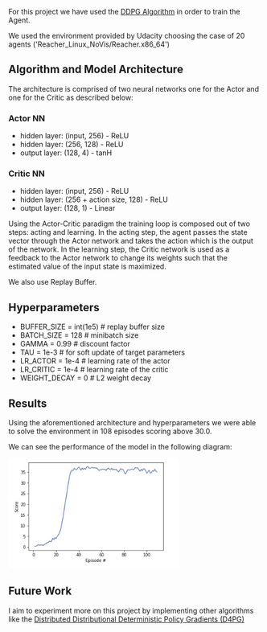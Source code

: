 For this project we have used the [DDPG Algorithm](https://arxiv.org/abs/1509.02971) in order to train the Agent. 

We used the environment provided by Udacity choosing the case of 20 agents ('Reacher_Linux_NoVis/Reacher.x86_64')

## Algorithm and Model Architecture

The architecture is comprised of two neural networks one for the Actor and one for the Critic as described below:

### Actor NN

* hidden layer: (input, 256) - ReLU
* hidden layer: (256, 128) - ReLU
* output layer: (128, 4) - tanH

### Critic NN

* hidden layer: (input, 256) - ReLU
* hidden layer: (256 + action size, 128) - ReLU
* output layer: (128, 1) - Linear

Using the Actor-Critic paradigm the training loop is composed out of two steps: acting and learning. 
In the acting step, the agent passes the state vector through the Actor network and takes the action which is the output of the network.
In the learning step, the Critic network is used as a feedback to the Actor network to change its weights such that the estimated value of the input state is maximized.

We also use Replay Buffer.  

## Hyperparameters
* BUFFER_SIZE = int(1e5)  # replay buffer size
* BATCH_SIZE = 128         # minibatch size
* GAMMA = 0.99            # discount factor
* TAU = 1e-3              # for soft update of target parameters
* LR_ACTOR = 1e-4         # learning rate of the actor
* LR_CRITIC = 1e-4        # learning rate of the critic
* WEIGHT_DECAY = 0      # L2 weight decay

## Results
Using the aforementioned architecture and hyperparameters we were able to solve the environment in 108 episodes scoring above 30.0. 

We can see the performance of the model in the following diagram: 

![alt text](https://github.com/Strihias/Deep-Reinforcement-Learning---Reacher-Project/blob/main/diagram.jpg "Performance Diagram")

## Future Work
I aim to experiment more on this project by implementing other algorithms like the [Distributed Distributional Deterministic Policy Gradients (D4PG)](https://openreview.net/forum?id=SyZipzbCb)
